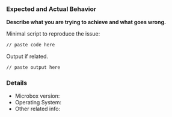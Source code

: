 <!-- Questions should go to https://discord.gg/MCDdHfy -->

### Expected and Actual Behavior

**Describe what you are trying to achieve and what goes wrong.**

Minimal script to reproduce the issue:

```bash
// paste code here
```

Output if related.

```bash
// paste output here
```

### Details

* Microbox version: <!-- `microbox version` output here -->
* Operating System: <!-- be as specific as you can -->
* Other related info: <!-- anything else we might need to know -->
